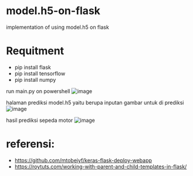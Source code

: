 # model.h5-on-flask
implementation of using model.h5 on flask

# Requitment
- pip install flask
- pip install tensorflow
- pip install numpy


run main.py on powershell
![image](https://user-images.githubusercontent.com/56450870/128966483-4efea23c-e7b1-45c0-941d-a0031f053a08.png)

halaman prediksi model.h5 yaitu berupa inputan gambar untuk di prediksi
![image](https://user-images.githubusercontent.com/56450870/128966820-9359d481-1626-410f-af1c-6d0caef72b51.png)

hasil prediksi sepeda motor
![image](https://user-images.githubusercontent.com/56450870/128966915-74c9016c-ea84-4141-8ec7-584b77769506.png)



# referensi: 
- https://github.com/mtobeiyf/keras-flask-deploy-webapp
- https://roytuts.com/working-with-parent-and-child-templates-in-flask/
